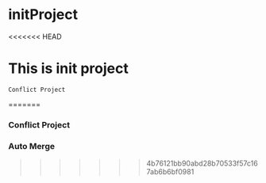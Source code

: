 # initProject

<<<<<<< HEAD
# This is init project

```
Conflict Project
```
=======
### Conflict Project

### Auto Merge
>>>>>>> 4b76121bb90abd28b70533f57c167ab6b6bf0981
